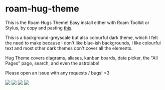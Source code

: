 # roam-hug-theme
This is the Roam Hugs Theme! Easy install either with Roam Toolkit or Stylus, by copy and pasting [this](https://raw.githubusercontent.com/kipply/roam-hug-theme/master/theme.css). 

This is a background-greyscale but also colourful dark theme, which I felt the need to make because I don't like blue-ish backgrounds, I like colourful text and most other dark themes don't cover all the elements.

Hug Theme covers diagrams, aliases, kanban boards, date picker, the "All Pages" page, search, and even the astrolabe! 

Please open an issue with any requests / bugs! <3 

![](https://i.imgur.com/CwVcAHQ.png)
![](https://i.imgur.com/kL2X3nU.png)
![](https://i.imgur.com/AcIBn8w.png)
![](https://i.imgur.com/Tf5EsDw.png)
